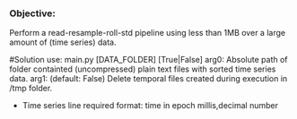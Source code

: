 ### Objective:
Perform a read-resample-roll-std pipeline using less than 1MB over a large amount of (time series) data.

#Solution use:
main.py [DATA_FOLDER] [True|False]
arg0: Absolute path of folder containted (uncompressed) plain text files with sorted time series data. 
arg1: (default: False) Delete temporal files created during execution in /tmp folder.

* Time series line required format:
time in epoch millis,decimal number



